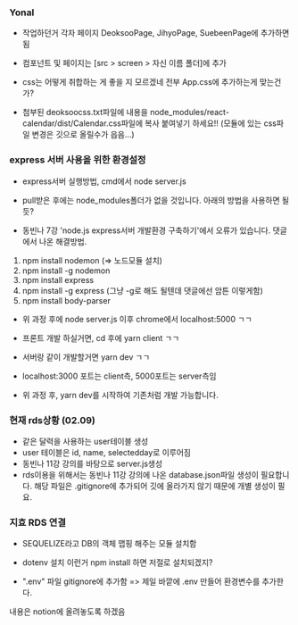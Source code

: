 ### Yonal

- 작업하던거 각자 페이지 DeoksooPage, JihyoPage, SuebeenPage에 추가하면 됨

- 컴포넌트 및 페이지는 [src > screen > 자신 이름 폴더]에 추가

- css는 어떻게 취합하는 게 좋을 지 모르겠네 전부 App.css에 추가하는게 맞는건가?

- 첨부된 deoksoocss.txt파일에 내용을 node_modules/react-calendar/dist/Calendar.css파일에 복사 붙여넣기 하세요!!
(모듈에 있는 css파일 변경은 깃으로 올릴수가 읍음...)

### express 서버 사용을 위한 환경설정
- express서버 실행방법, cmd에서 node server.js

- pull받은 후에는 node_modules폴더가 없을 것입니다. 아래의 방법을 사용하면 될듯?

- 동빈나 7강 'node.js express서버 개발환경 구축하기'에서 오류가 있습니다. 
댓글에서 나온 해결방법.
1. npm install nodemon (=> 노드모듈 설치)
2. npm install -g nodemon
3. npm install express
4. npm install -g express (그냥 -g로 해도 될텐데 댓글에선 암튼 이렇게함)
5. npm install body-parser
- 위 과정 후에 node server.js 이후 chrome에서 localhost:5000 ㄱㄱ

- 프론트 개발 하실거면, cd 후에 yarn client ㄱㄱ
- 서버랑 같이 개발할거면 yarn dev ㄱㄱ
- localhost:3000 포트는 client측, 5000포트는 server측임

- 위 과정 후, yarn dev를 시작하여 기존처럼 개발 가능합니다.

### 현재 rds상황 (02.09)
- 같은 달력을 사용하는 user테이블 생성
- user 테이블은 id, name, selectedday로 이루어짐
- 동빈나 11강 강의를 바탕으로 server.js생성
- rds이용을 위해서는 동빈나 11강 강의에 나온 database.json파일 생성이 필요합니다. 해당 파일은 .gitignore에 추가되어 깃에 올라가지 않기 때문에 개별 생성이 필요.



### 지효 RDS 연결
- SEQUELIZE라고 DB의 객체 맵핑 해주는 모듈 설치함
- dotenv 설치
이런거 npm install 하면 저절로 설치되겠지?

- ".env" 파일 gitignore에 추가함
=> 제일 바깥에 .env 만들어 환경변수를 추가한다.

내용은 notion에 올려놓도록 하겠음

